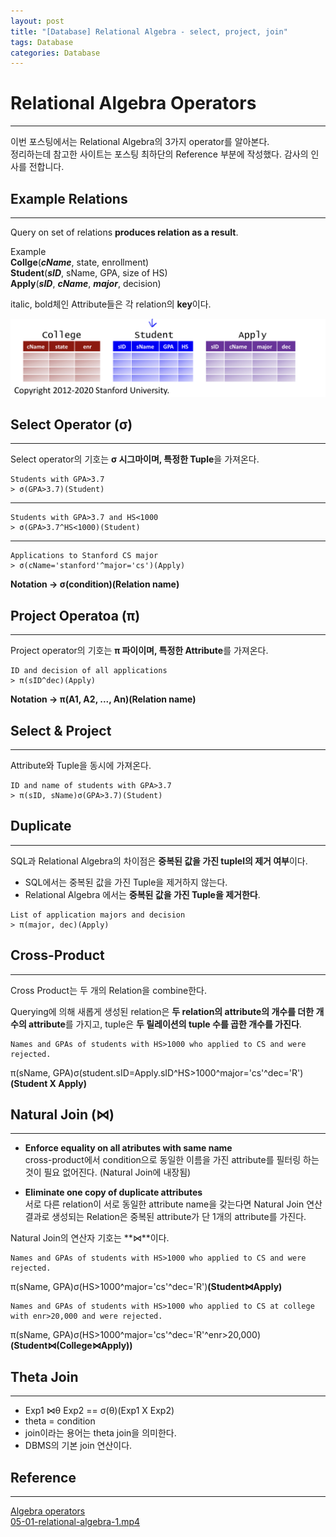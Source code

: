 ```yaml
---
layout: post
title: "[Database] Relational Algebra - select, project, join"
tags: Database
categories: Database 
---
```

# Relational Algebra Operators 
* * *
이번 포스팅에서는 Relational Algebra의 3가지 operator를 알아본다.  
정리하는데 참고한 사이트는 포스팅 최하단의 Reference 부분에 작성했다. 감사의 인사를 전합니다.

## Example Relations 
* * *
Query on set of relations **produces relation as a result**.  

Example  
**Collge**(***cName***, state, enrollment)  
**Student**(***sID***, sName, GPA, size of HS)  
**Apply**(***sID***, ***cName***, ***major***, decision)  

italic, bold체인 Attribute들은 각 relation의 **key**이다.  

![example](/images/relational-algebra01.png) 
 
## Select Operator (σ)
* * *
Select operator의 기호는 **σ 시그마이며, 특정한 Tuple**을 가져온다.  

```
Students with GPA>3.7  
> σ(GPA>3.7)(Student)
```
* * *
```
Students with GPA>3.7 and HS<1000  
> σ(GPA>3.7^HS<1000)(Student)
```
* * *
```
Applications to Stanford CS major  
> σ(cName='stanford'^major='cs')(Apply)
```

**Notation -> σ(condition)(Relation name)**

## Project Operatoa (π)
* * *
Project operator의 기호는 **π 파이이며, 특정한 Attribute**를 가져온다.   

```
ID and decision of all applications  
> π(sID^dec)(Apply)
```

**Notation -> π(A1, A2, ..., An)(Relation name)**

## Select & Project
* * *
Attribute와 Tuple을 동시에 가져온다.  

```
ID and name of students with GPA>3.7  
> π(sID, sName)σ(GPA>3.7)(Student)
```

## Duplicate
* * *
SQL과 Relational Algebra의 차이점은 **중복된 값을 가진 tuplel의 제거 여부**이다.  

- SQL에서는 중복된 값을 가진 Tuple을 제거하지 않는다.  
- Relational Algebra 에서는 **중복된 값을 가진 Tuple을 제거한다**.

```
List of application majors and decision  
> π(major, dec)(Apply)
```

## Cross-Product
* * *
Cross Product는 두 개의 Relation을 combine한다.  

Querying에 의해 새롭게 생성된 relation은 **두 relation의 attribute의 개수를 더한 개수의 attribute**를 가지고, tuple은 **두 릴레이션의 tuple 수를 곱한 개수를 가진다**.  

```
Names and GPAs of students with HS>1000 who applied to CS and were rejected.  
```
π(sName, GPA)σ(student.sID=Apply.sID^HS>1000^major='cs'^dec='R')**(Student X Apply)**
 
## Natural Join (⋈)
* * *
- **Enforce equality on all atributes with same name**  
cross-product에서 condition으로 동일한 이름을 가진 attribute를 필터링 하는 것이 필요 없어진다. (Natural Join에 내장됨)

- **Eliminate one copy of duplicate attributes**  
서로 다른 relation이 서로 동일한 attribute name을 갖는다면 Natural Join 연산 결과로 생성되는 Relation은 중복된 attribute가 단 1개의 attribute를 가진다.  

Natural Join의 연산자 기호는 **⋈**이다.  

```
Names and GPAs of students with HS>1000 who applied to CS and were rejected.  
```
π(sName, GPA)σ(HS>1000^major='cs'^dec='R')**(Student⋈Apply)**

```
Names and GPAs of students with HS>1000 who applied to CS at college with enr>20,000 and were rejected.  
```
π(sName, GPA)σ(HS>1000^major='cs'^dec='R'^enr>20,000)**(Student⋈(College⋈Apply))**

## Theta Join
* * *
- Exp1 ⋈θ Exp2 == σ(θ)(Exp1 X Exp2)
- theta = condition
- join이라는 용어는 theta join을 의미한다. 
- DBMS의 기본 join 연산이다.

## Reference
* * *
[Algebra operators](https://hack-gogumang.tistory.com/577?category=822435)  
[05-01-relational-algebra-1.mp4](https://www.youtube.com/watch?v=tii7xcFilOA&list=PL6hGtHedy2Z4EkgY76QOcueU8lAC4o6c3&index=9)
